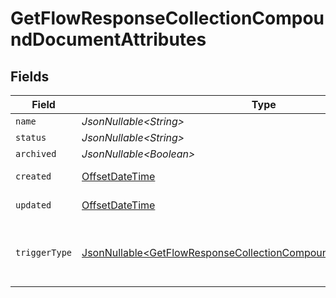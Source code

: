 # GetFlowResponseCollectionCompoundDocumentAttributes


## Fields

| Field                                                                                                                                                  | Type                                                                                                                                                   | Required                                                                                                                                               | Description                                                                                                                                            | Example                                                                                                                                                |
| ------------------------------------------------------------------------------------------------------------------------------------------------------ | ------------------------------------------------------------------------------------------------------------------------------------------------------ | ------------------------------------------------------------------------------------------------------------------------------------------------------ | ------------------------------------------------------------------------------------------------------------------------------------------------------ | ------------------------------------------------------------------------------------------------------------------------------------------------------ |
| `name`                                                                                                                                                 | *JsonNullable\<String>*                                                                                                                                | :heavy_minus_sign:                                                                                                                                     | N/A                                                                                                                                                    |                                                                                                                                                        |
| `status`                                                                                                                                               | *JsonNullable\<String>*                                                                                                                                | :heavy_minus_sign:                                                                                                                                     | N/A                                                                                                                                                    |                                                                                                                                                        |
| `archived`                                                                                                                                             | *JsonNullable\<Boolean>*                                                                                                                               | :heavy_minus_sign:                                                                                                                                     | N/A                                                                                                                                                    |                                                                                                                                                        |
| `created`                                                                                                                                              | [OffsetDateTime](https://docs.oracle.com/javase/8/docs/api/java/time/OffsetDateTime.html)                                                              | :heavy_minus_sign:                                                                                                                                     | N/A                                                                                                                                                    | 2022-11-08T00:00:00+00:00                                                                                                                              |
| `updated`                                                                                                                                              | [OffsetDateTime](https://docs.oracle.com/javase/8/docs/api/java/time/OffsetDateTime.html)                                                              | :heavy_minus_sign:                                                                                                                                     | N/A                                                                                                                                                    | 2022-11-08T00:00:00+00:00                                                                                                                              |
| `triggerType`                                                                                                                                          | [JsonNullable\<GetFlowResponseCollectionCompoundDocumentTriggerType>](../../models/components/GetFlowResponseCollectionCompoundDocumentTriggerType.md) | :heavy_minus_sign:                                                                                                                                     | Corresponds to the object which triggered the flow.                                                                                                    |                                                                                                                                                        |